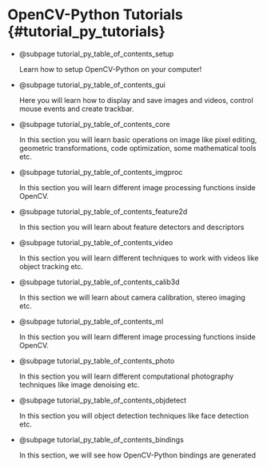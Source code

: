 OpenCV-Python Tutorials {#tutorial_py_tutorials}
=======================

-   @subpage tutorial_py_table_of_contents_setup

    Learn how to setup OpenCV-Python on your computer!

-   @subpage tutorial_py_table_of_contents_gui

    Here you will learn how to display and save images and videos, control mouse events and create trackbar.

-   @subpage tutorial_py_table_of_contents_core

    In this section you
    will learn basic operations on image like pixel editing, geometric transformations, code
    optimization, some mathematical tools etc.

-   @subpage tutorial_py_table_of_contents_imgproc

    In this section
    you will learn different image processing functions inside OpenCV.

-   @subpage tutorial_py_table_of_contents_feature2d

    In this section
    you will learn about feature detectors and descriptors

-   @subpage tutorial_py_table_of_contents_video

    In this section you
    will learn different techniques to work with videos like object tracking etc.

-   @subpage tutorial_py_table_of_contents_calib3d

    In this section we
    will learn about camera calibration, stereo imaging etc.

-   @subpage tutorial_py_table_of_contents_ml

    In this section you
    will learn different image processing functions inside OpenCV.

-   @subpage tutorial_py_table_of_contents_photo

    In this section you
    will learn different computational photography techniques like image denoising etc.

-   @subpage tutorial_py_table_of_contents_objdetect

    In this section you
    will object detection techniques like face detection etc.

-   @subpage tutorial_py_table_of_contents_bindings

    In this section, we will see how OpenCV-Python bindings are generated
